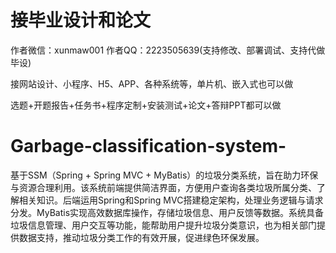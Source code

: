 # 接毕业设计和论文
作者微信：xunmaw001  作者QQ：2223505639(支持修改、部署调试、支持代做毕设)

接网站设计、小程序、H5、APP、各种系统等，单片机、嵌入式也可以做

选题+开题报告+任务书+程序定制+安装测试+论文+答辩PPT都可以做
# Garbage-classification-system-
基于SSM（Spring + Spring MVC + MyBatis）的垃圾分类系统，旨在助力环保与资源合理利用。该系统前端提供简洁界面，方便用户查询各类垃圾所属分类、了解相关知识。后端运用Spring和Spring MVC搭建稳定架构，处理业务逻辑与请求分发。MyBatis实现高效数据库操作，存储垃圾信息、用户反馈等数据。系统具备垃圾信息管理、用户交互等功能，能帮助用户提升垃圾分类意识，也为相关部门提供数据支持，推动垃圾分类工作的有效开展，促进绿色环保发展。 
